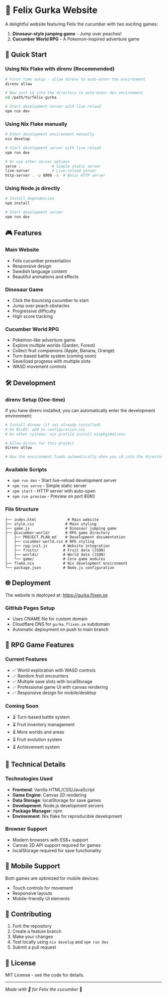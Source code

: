 # 🥒 Felix Gurka Website

A delightful website featuring Felix the cucumber with two exciting games:
1. **Dinosaur-style jumping game** - Jump over peaches!
2. **Cucumber World RPG** - A Pokemon-inspired adventure game

## 🚀 Quick Start

### Using Nix Flake with direnv (Recommended)

```bash
# First time setup - allow direnv to auto-enter the environment
direnv allow

# Now just cd into the directory to auto-enter dev environment
cd /path/to/felix-gurka

# Start development server with live reload
npm run dev
```

### Using Nix Flake manually

```bash
# Enter development environment manually
nix develop

# Start development server with live reload
npm run dev

# Or use other server options
serve .              # Simple static server
live-server          # Live-reload server
http-server . -p 8000 -o  # Basic HTTP server
```

### Using Node.js directly

```bash
# Install dependencies
npm install

# Start development server
npm run dev
```

## 🎮 Features

### Main Website
- Felix cucumber presentation
- Responsive design
- Swedish language content
- Beautiful animations and effects

### Dinosaur Game
- Click the bouncing cucumber to start
- Jump over peach obstacles
- Progressive difficulty
- High score tracking

### Cucumber World RPG
- Pokemon-like adventure game
- Explore multiple worlds (Garden, Forest)
- Collect fruit companions (Apple, Banana, Orange)
- Turn-based battle system (coming soon)
- Save/load progress with multiple slots
- WASD movement controls

## 🛠️ Development

### direnv Setup (One-time)

If you have direnv installed, you can automatically enter the development environment:

```bash
# Install direnv (if not already installed)
# On NixOS: add to configuration.nix
# On other systems: nix profile install nixpkgs#direnv

# Allow direnv for this project
direnv allow

# Now the environment loads automatically when you cd into the directory!
```

### Available Scripts

- `npm run dev` - Start live-reload development server
- `npm run serve` - Simple static server
- `npm start` - HTTP server with auto-open
- `npm run preview` - Preview on port 8080

### File Structure

```
├── index.html              # Main website
├── style.css              # Main styling
├── game.js                # Dinosaur jumping game
├── @cucumber-world/       # RPG game directory
│   ├── PROJECT_PLAN.md    # Development documentation
│   ├── cucumber-world.css # RPG styling
│   ├── rpg-init.js       # Website integration
│   ├── fruits/           # Fruit data (JSON)
│   ├── worlds/           # World data (JSON)
│   └── game/             # Core game modules
├── flake.nix             # Nix development environment
└── package.json          # Node.js configuration
```

## 🌐 Deployment

The website is deployed at: https://gurka.flixen.se

### GitHub Pages Setup
- Uses CNAME file for custom domain
- Cloudflare DNS for `gurka.flixen.se` subdomain
- Automatic deployment on push to main branch

## 🎯 RPG Game Features

### Current Features
- ✅ World exploration with WASD controls
- ✅ Random fruit encounters
- ✅ Multiple save slots with localStorage
- ✅ Professional game UI with canvas rendering
- ✅ Responsive design for mobile/desktop

### Coming Soon
- ⏳ Turn-based battle system
- ⏳ Fruit inventory management
- ⏳ More worlds and areas
- ⏳ Fruit evolution system
- ⏳ Achievement system

## 🔧 Technical Details

### Technologies Used
- **Frontend**: Vanilla HTML/CSS/JavaScript
- **Game Engine**: Canvas 2D rendering
- **Data Storage**: localStorage for save games
- **Development**: Node.js development servers
- **Package Manager**: npm
- **Environment**: Nix flake for reproducible development

### Browser Support
- Modern browsers with ES6+ support
- Canvas 2D API support required for games
- localStorage required for save functionality

## 📱 Mobile Support

Both games are optimized for mobile devices:
- Touch controls for movement
- Responsive layouts
- Mobile-friendly UI elements

## 🤝 Contributing

1. Fork the repository
2. Create a feature branch
3. Make your changes
4. Test locally using `nix develop` and `npm run dev`
5. Submit a pull request

## 📄 License

MIT License - see the code for details.

---

*Made with 💚 for Felix the cucumber* 🥒